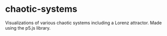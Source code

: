 # chaotic-systems
Visualizations of various chaotic systems including a Lorenz attractor. Made using the p5.js library.
